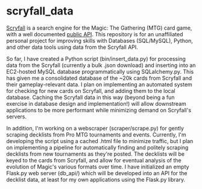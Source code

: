 # scryfall_data

[Scryfall](https://scryfall.com/) is a search engine for the Magic: The Gathering (MTG) card game, with a well documented [public API](https://scryfall.com/docs/api). This repository is for an unaffiliated personal project for improving skills with Databases (SQL/MySQL), Python, and other data tools using data from the Scryfall API. 

So far, I have created a Python script (bin/insert_data.py) for processing data from the Scryfall (currently a bulk .json download) and inserting into an EC2-hosted MySQL database programmatically using SQLalchemy.py. This has given me a consolidated database of the ~20k cards from Scryfall and their gameplay-relevant data. I plan on implementing an automated system for checking for new cards on Scryfall, and adding them to the local database. Caching the Scryfall data in this way (beyond being a fun exercise in database design and implementation!) will allow downstream applications to be more performant while minimizing demand on Scryfall's servers.

In addition, I'm working on a webscraper (scraper/scrape.py) for gently scraping decklists from Pro MTG tournaments and events. Currently, I'm developing the script using a cached .html file to minimize traffic, but I plan on implementing a pipeline for automatically finding and politely scraping decklists from new tournaments as they're posted. The decklists will be keyed to the cards from Scryfall, and allow for eventual analysis of the evolution of Magic's various formats over time. I have initialized an empty Flask.py web server (db_api/) which will be developed into an API for the decklist data, at least for my own applications using the Flask.py library.
